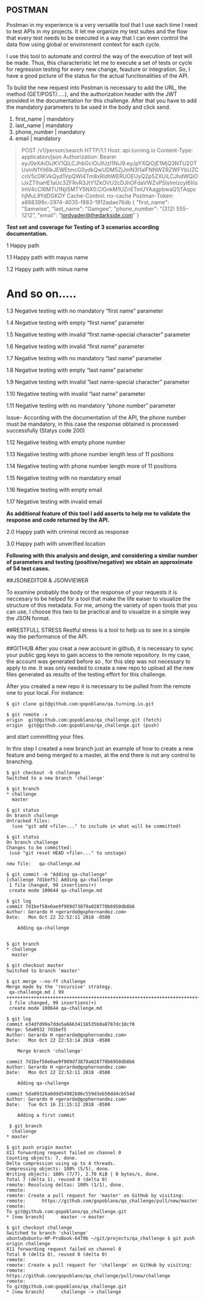
## POSTMAN
Postman in my experience is a very versatile tool that I use each time I need to test APIs in my projects. It let me organize my test suites and the flow that every test needs to be executed in a way that I can even control the data flow using global or environment context for each cycle. 

I use this tool to automate and control the way of the execution of test will be made. Thus, this characteristic let me to execute a set of tests or cycle for regression testing for every new change, feauture or integration. So, I have a good picture of the status for the actual functionalities of the API. 

To build the new request into Postman is necessary to add the URL, the method (GET/POST/.....), and the authorization header with the JWT provided in the documentation for this challenge. After that you have to add the mandatory parameters to be used in the body and click send.  

1. first_name | mandatory
2. last_name | mandatory
3. phone_number | mandatory
4. email | mandatory

>POST /v1/person/search HTTP/1.1
Host: api.turning.io
Content-Type: application/json
Authorization: Bearer eyJ0eXAiOiJKV1QiLCJhbGciOiJIUzI1NiJ9.eyJpYXQiOjE1MjQ3NTU2OTUsInN1YiI6IkJEWEtmcG0ydkQwUDM5ZjJmN3I1alFNNWZRZWFYbUZCcnV5c0lKVkQyd1VpQWI4Tm8xRldhWERUOEUyQ2p5ZXUiLCJhdWQiOiJxZTlhaHE1aUc3ZFRvR3JtY1ZkOVU2cDJhOFdaVWZvPSIsImlzcyI6IiIsImV4cCI6MTU1NjI5MTY5NX0.ClGnkM1UZnETmUYAagpbwaQ1jTAqpxhjMuL9YdDGKDY
Cache-Control: no-cache
Postman-Token: a888398c-2974-4035-f883-1912adae76db
{
  "first_name": "Samwise",
  "last_name": "Gamgee",
  "phone_number": "(312) 555-1212",
  "email": "lordvader@thedarkside.com"
}


**Test set and coverage for Testing of 3 scenarios according documentation.**


1 Happy path

1.1 Happy path with mayus name

1.2 Happy path with minus name

And so on…..
==============

1.3 Negative testing with no mandatory “first name” parameter

1.4 Negative testing with empty “first name” parameter

1.5 Negative testing with invalid “first name-special character” parameter

1.6 Negative testing with invalid “first name” parameter

1.7 Negative testing with no mandatory “last name” parameter

1.8 Negative testing with empty “last name” parameter

1.9 Negative testing with invalid “last name-special character” parameter

1.10 Negative testing with invalid “last name” parameter

1.11 Negative testing with no mandatory “phone number” parameter

Issue- According with the documentation of the API, the phone number must be mandatory, in this case the response obtained is processed successfully (Statys code 200)

1.12 Negative testing with empty phone number

1.13 Negative testing with phone number length less of 11 positions

1.14 Negative testing with phone number length more of 11 positions

1.15 Negative testing with no mandatory email

1.16 Negative testing with empty email

1.17 Negative testing with invalid email


**As additional feature of this tool I add asserts to help me to validate the response and code returned by the API.**

2.0 Happy path with criminal record as response

3.0 Happy path with unverified location

**Following with this analysis and design, and considering a similar number of parameters and testing (positive/negative) we obtain an approximate of 54 test cases.**

##JSONEDITOR & JSONVIEWER

To examine probably the body or the response of your requests  it is neccesary to be helped for a tool that make the life eaiser to visualize the structure of this metadata. For me, among the variety of open tools that you can use, I choose this two to be practical and to visualize in a simple way the JSON format.

##RESTFULL STRESS
Restful stress is a tool to help us to see in a simple way the performance of the API. 

##GITHUB
After you creat a new account in github, it is necessary to sync your public gpg keys to gain access to the remote repository. In my case, the account was generated before so , for this step was not necessary to apply to me. It was only needed to create a new repo to upload all the new files generated as results of the testing effort for this challenge.

After you created a new repo it is necessary to be pulled from the remote one to your local. For instance:

    $ git clone git@github.com:gopoblano/qa.turning.io.git

    $ git remote -v 
    origin	git@github.com:gopoblano/qa_challenge.git (fetch)
    origin	git@github.com:gopoblano/qa_challenge.git (push)

and start committing your files.

In this step I created a new branch just an example of how to create a new feature and being merged to a master, at the end there is not any control to branching.

    $ git checkout -b challenge
    Switched to a new branch 'challenge'

    $ git branch
    * challenge
      master
  
    $ git status
    On branch challenge
    Untracked files:
      (use "git add <file>..." to include in what will be committed)

    $ git status
    On branch challenge
    Changes to be committed:
     (use "git reset HEAD <file>..." to unstage)

	new file:   qa-challenge.md

    $ git commit -m "Adding qa-challenge"
    [challenge 7d1bef5] Adding qa-challenge
     1 file changed, 99 insertions(+)
     create mode 100644 qa-challenge.md
    
    $ git log
    commit 7d1bef58e0ae9f989d73879a028770b6950db8b6
    Author: Gerardo H <gerardo@gophernandez.com>
    Date:   Mon Oct 22 22:52:11 2018 -0500
    
        Adding qa-challenge
        
    
    $ git branch
    * challenge
      master
    
    $ git checkout master
    Switched to branch 'master'
    
    $ git merge --no-ff challenge
    Merge made by the 'recursive' strategy.
     qa-challenge.md | 99 +++++++++++++++++++++++++++++++++++++++++++++++++++++++++++++++++++++++++++++++++++++++++++++++++++
     1 file changed, 99 insertions(+)
     create mode 100644 qa-challenge.md
    
    $ git log
    commit e34dfd99a7dde5a66634116535b0a8787dc18cf0
    Merge: 5da0932 7d1bef5
    Author: Gerardo H <gerardo@gophernandez.com>
    Date:   Mon Oct 22 22:53:14 2018 -0500
    
        Merge branch 'challenge'
    
    commit 7d1bef58e0ae9f989d73879a028770b6950db8b6
    Author: Gerardo H <gerardo@gophernandez.com>
    Date:   Mon Oct 22 22:52:11 2018 -0500
    
        Adding qa-challenge
    
    commit 5da09326a0ddd54982b86c559d3eb50dd4cb554d
    Author: Gerardo H <gerardo@gophernandez.com>
    Date:   Tue Oct 16 21:15:12 2018 -0500
    
        Adding a first commit
    
     $ git branch
      challenge
    * master
    
    $ git push origin master
    X11 forwarding request failed on channel 0
    Counting objects: 7, done.
    Delta compression using up to 4 threads.
    Compressing objects: 100% (5/5), done.
    Writing objects: 100% (7/7), 2.70 KiB | 0 bytes/s, done.
    Total 7 (delta 1), reused 0 (delta 0)
    remote: Resolving deltas: 100% (1/1), done.
    remote: 
    remote: Create a pull request for 'master' on GitHub by visiting:
    remote:      https://github.com/gopoblano/qa_challenge/pull/new/master
    remote: 
    To git@github.com:gopoblano/qa_challenge.git
    * [new branch]      master -> master
    
    $ git checkout challenge 
    Switched to branch 'challenge'
    ubuntu@ubuntu-HP-ProBook-6470b ~/git/projects/qa_challenge $ git push origin challenge
    X11 forwarding request failed on channel 0
    Total 0 (delta 0), reused 0 (delta 0)
    remote: 
    remote: Create a pull request for 'challenge' on GitHub by visiting:
    remote:      https://github.com/gopoblano/qa_challenge/pull/new/challenge
    remote: 
    To git@github.com:gopoblano/qa_challenge.git
    * [new branch]      challenge -> challenge




